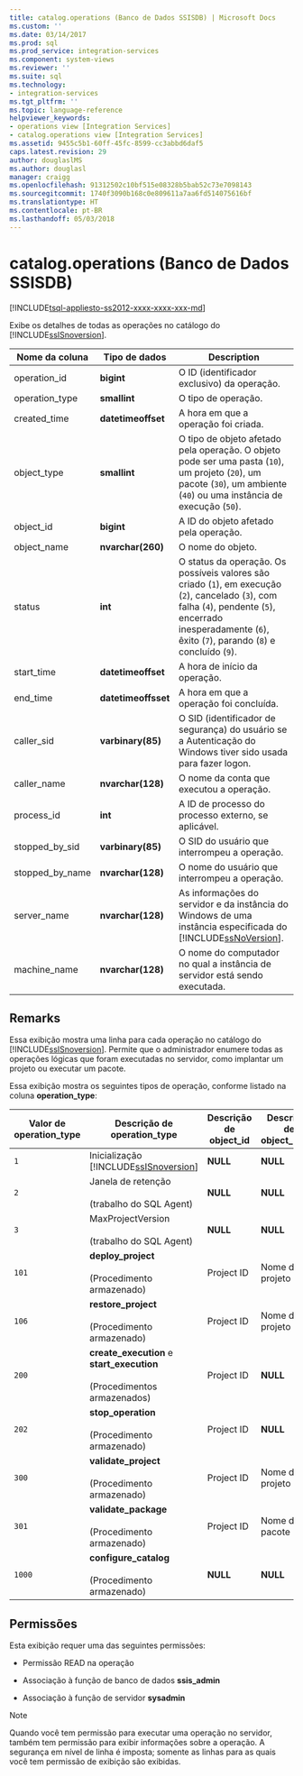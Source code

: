 ```yaml
---
title: catalog.operations (Banco de Dados SSISDB) | Microsoft Docs
ms.custom: ''
ms.date: 03/14/2017
ms.prod: sql
ms.prod_service: integration-services
ms.component: system-views
ms.reviewer: ''
ms.suite: sql
ms.technology:
- integration-services
ms.tgt_pltfrm: ''
ms.topic: language-reference
helpviewer_keywords:
- operations view [Integration Services]
- catalog.operations view [Integration Services]
ms.assetid: 9455c5b1-60ff-45fc-8599-cc3abbd6daf5
caps.latest.revision: 29
author: douglaslMS
ms.author: douglasl
manager: craigg
ms.openlocfilehash: 91312502c10bf515e08328b5bab52c73e7098143
ms.sourcegitcommit: 1740f3090b168c0e809611a7aa6fd514075616bf
ms.translationtype: HT
ms.contentlocale: pt-BR
ms.lasthandoff: 05/03/2018
---
```

# <a name="catalogoperations-ssisdb-database"></a>catalog.operations (Banco de Dados SSISDB)
[!INCLUDE[tsql-appliesto-ss2012-xxxx-xxxx-xxx-md](../../includes/tsql-appliesto-ss2012-xxxx-xxxx-xxx-md.md)]

  Exibe os detalhes de todas as operações no catálogo do [!INCLUDE[ssISnoversion](../../includes/ssisnoversion-md.md)].  
  
|Nome da coluna|Tipo de dados|Description|  
|-----------------|---------------|-----------------|  
|operation_id|**bigint**|O ID (identificador exclusivo) da operação.|  
|operation_type|**smallint**|O tipo de operação.|  
|created_time|**datetimeoffset**|A hora em que a operação foi criada.|  
|object_type|**smallint**|O tipo de objeto afetado pela operação. O objeto pode ser uma pasta (`10`), um projeto (`20`), um pacote (`30`), um ambiente (`40`) ou uma instância de execução (`50`).|  
|object_id|**bigint**|A ID do objeto afetado pela operação.|  
|object_name|**nvarchar(260)**|O nome do objeto.|  
|status|**int**|O status da operação. Os possíveis valores são criado (`1`), em execução (`2`), cancelado (`3`), com falha (`4`), pendente (`5`), encerrado inesperadamente (`6`), êxito (`7`), parando (`8`) e concluído (`9`).|  
|start_time|**datetimeoffset**|A hora de início da operação.|  
|end_time|**datetimeoffsset**|A hora em que a operação foi concluída.|  
|caller_sid|**varbinary(85)**|O SID (identificador de segurança) do usuário se a Autenticação do Windows tiver sido usada para fazer logon.|  
|caller_name|**nvarchar(128)**|O nome da conta que executou a operação.|  
|process_id|**int**|A ID de processo do processo externo, se aplicável.|  
|stopped_by_sid|**varbinary(85)**|O SID do usuário que interrompeu a operação.|  
|stopped_by_name|**nvarchar(128)**|O nome do usuário que interrompeu a operação.|  
|server_name|**nvarchar(128)**|As informações do servidor e da instância do Windows de uma instância especificada do [!INCLUDE[ssNoVersion](../../includes/ssnoversion-md.md)].|  
|machine_name|**nvarchar(128)**|O nome do computador no qual a instância de servidor está sendo executada.|  
  
## <a name="remarks"></a>Remarks  
 Essa exibição mostra uma linha para cada operação no catálogo do [!INCLUDE[ssISnoversion](../../includes/ssisnoversion-md.md)]. Permite que o administrador enumere todas as operações lógicas que foram executadas no servidor, como implantar um projeto ou executar um pacote.  
  
 Essa exibição mostra os seguintes tipos de operação, conforme listado na coluna **operation_type**:  
  
|Valor de **operation_type**|Descrição de **operation_type**|Descrição de **object_id**|Descrição de **object_name**|  
|-------------------------------|-------------------------------------|--------------------------------|----------------------------------|  
|`1`|Inicialização [!INCLUDE[ssISnoversion](../../includes/ssisnoversion-md.md)]|**NULL**|**NULL**|  
|`2`|Janela de retenção<br /><br /> (trabalho do SQL Agent)|**NULL**|**NULL**|  
|`3`|MaxProjectVersion<br /><br /> (trabalho do SQL Agent)|**NULL**|**NULL**|  
|`101`|**deploy_project**<br /><br /> (Procedimento armazenado)|Project ID|Nome do projeto|  
|`106`|**restore_project**<br /><br /> (Procedimento armazenado)|Project ID|Nome do projeto|  
|`200`|**create_execution** e **start_execution**<br /><br /> (Procedimentos armazenados)|Project ID|**NULL**|  
|`202`|**stop_operation**<br /><br /> (Procedimento armazenado)|Project ID|**NULL**|  
|`300`|**validate_project**<br /><br /> (Procedimento armazenado)|Project ID|Nome do projeto|  
|`301`|**validate_package**<br /><br /> (Procedimento armazenado)|Project ID|Nome do pacote|  
|`1000`|**configure_catalog**<br /><br /> (Procedimento armazenado)|**NULL**|**NULL**||  
  
## <a name="permissions"></a>Permissões  
 Esta exibição requer uma das seguintes permissões:  
  
-   Permissão READ na operação  
  
-   Associação à função de banco de dados **ssis_admin**  
  
-   Associação à função de servidor **sysadmin**  
  
> [!NOTE]  
>  Quando você tem permissão para executar uma operação no servidor, também tem permissão para exibir informações sobre a operação. A segurança em nível de linha é imposta; somente as linhas para as quais você tem permissão de exibição são exibidas.  
  
  
